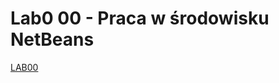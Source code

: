 # **Lab0 00 - Praca w środowisku NetBeans**

[LAB00](https://github.com/dawidolko/Programming-Java/blob/c69d2acd214aa40fb438c0d1885b83825e9d0507/LAB00/Lab%201.%20Praca%20w%20%C5%9Brodowisku%20NetBeans.pdf)
